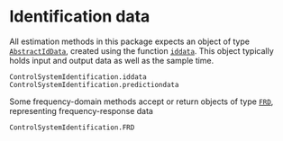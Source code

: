 # Identification data

All estimation methods in this package expects an object of type [`AbstractIdData`](@ref), created using the function [`iddata`](@ref). This object typically holds input and output data as well as the sample time. 

```@docs
ControlSystemIdentification.iddata
ControlSystemIdentification.predictiondata
```


Some frequency-domain methods accept or return objects of type [`FRD`](@ref), representing frequency-response data
```@docs
ControlSystemIdentification.FRD
```